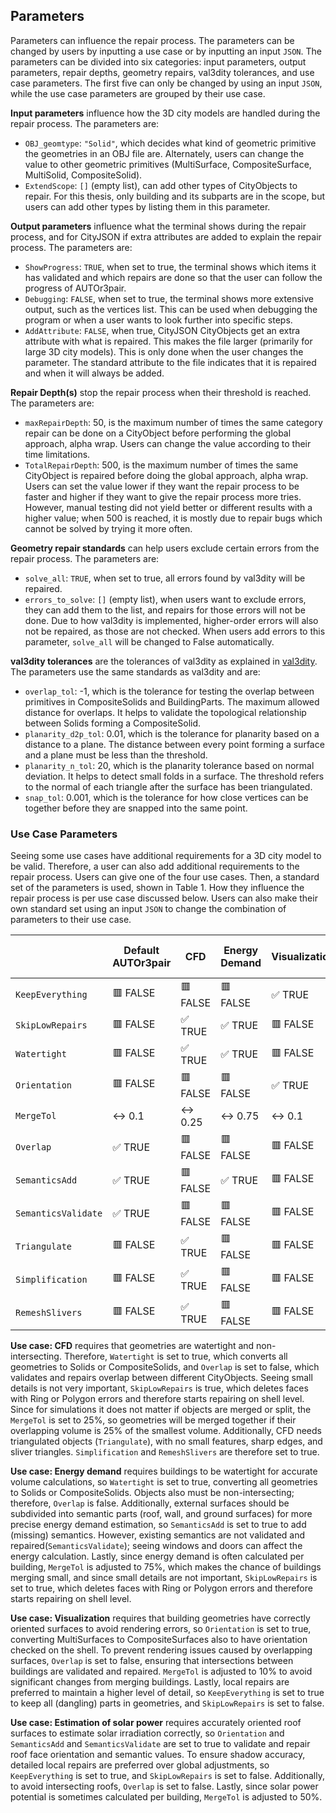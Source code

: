 ## Parameters
Parameters can influence the repair process. The parameters can be changed by users by inputting a use case  or by inputting an input `JSON`. The parameters can be divided into six categories: input parameters, output parameters, repair depths, geometry repairs, val3dity tolerances, and use case parameters. The first five can only be changed by using an input `JSON`, while the use case parameters are grouped by their use case.

**Input parameters** influence how the 3D city models are handled during the repair process. The parameters are:

- `OBJ_geomtype`: `"Solid"`, which decides what kind of geometric primitive the geometries in an OBJ file are. Alternately, users can change the value to other geometric primitives (MultiSurface, CompositeSurface, MultiSolid, CompositeSolid).
- `ExtendScope`: `[]` (empty list), can add other types of CityObjects to repair. For this thesis, only building and its subparts are in the scope, but users can add other types by listing them in this parameter.

**Output parameters** influence what the terminal shows during the repair process, and for CityJSON if extra attributes are added to explain the repair process. The parameters are:

- `ShowProgress`: `TRUE`, when set to true, the terminal shows which items it has validated and which repairs are done so that the user can follow the progress of AUTOr3pair.
- `Debugging`: `FALSE`, when set to true, the terminal shows more extensive output, such as the vertices list. This can be used when debugging the program or when a user wants to look further into specific steps.
- `AddAttribute`: `FALSE`, when true, CityJSON CityObjects get an extra attribute with what is repaired. This makes the file larger (primarily for large 3D city models). This is only done when the user changes the parameter. The standard attribute to the file indicates that it is repaired and when it will always be added.

**Repair Depth(s)** stop the repair process when their threshold is reached. The parameters are:

- `maxRepairDepth`: 50, is the maximum number of times the same category repair can be done on a CityObject before performing the global approach, alpha wrap. Users can change the value according to their time limitations.
- `TotalRepairDepth`: 500, is the maximum number of times the same CityObject is repaired before doing the global approach, alpha wrap. Users can set the value lower if they want the repair process to be faster and higher if they want to give the repair process more tries. However, manual testing did not yield better or different results with a higher value; when 500 is reached, it is mostly due to repair bugs which cannot be solved by trying it more often.

**Geometry repair standards** can help users exclude certain errors from the repair process. The parameters are:

- `solve_all`: `TRUE`, when set to true, all errors found by val3dity will be repaired.
- `errors_to_solve`: `[]` (empty list), when users want to exclude errors, they can add them to the list, and repairs for those errors will not be done. Due to how val3dity is implemented, higher-order errors will also not be repaired, as those are not checked. When users add errors to this parameter, `solve_all` will be changed to False automatically.

**val3dity tolerances** are the tolerances of val3dity as explained in [val3dity](#val3dity). The parameters use the same standards as val3dity and are:

- `overlap_tol`: -1, which is the tolerance for testing the overlap between primitives in CompositeSolids and BuildingParts. The maximum allowed distance for overlaps. It helps to validate the topological relationship between Solids forming a CompositeSolid.
- `planarity_d2p_tol`: 0.01, which is the tolerance for planarity based on a distance to a plane. The distance between every point forming a surface and a plane must be less than the threshold.
- `planarity_n_tol`: 20, which is the planarity tolerance based on normal deviation. It helps to detect small folds in a surface. The threshold refers to the normal of each triangle after the surface has been triangulated.
- `snap_tol`: 0.001, which is the tolerance for how close vertices can be together before they are snapped into the same point.

### Use Case Parameters
Seeing some use cases have additional requirements for a 3D city model to be valid. Therefore, a user can also add additional requirements to the repair process. Users can give one of the four use cases. Then, a standard set of the parameters is used, shown in Table 1. How they influence the repair process is per use case discussed below. Users can also make their own standard set using an input `JSON` to change the combination of parameters to their use case.

|                     | **Default AUTOr3pair** | **CFD** | **Energy Demand** | **Visualization** | **Solar Power Estimation** |
|---------------------|------------------------|---------|-------------------|-------------------|---------------------------|
| `KeepEverything`    | 🟥 FALSE               | 🟥 FALSE| 🟥 FALSE          | ✅ TRUE           | ✅ TRUE                    |
| `SkipLowRepairs`    | 🟥 FALSE               | ✅ TRUE | ✅ TRUE           | 🟥 FALSE          | 🟥 FALSE                   |
| `Watertight`        | 🟥 FALSE               | ✅ TRUE | ✅ TRUE           | 🟥 FALSE          | 🟥 FALSE                   |
| `Orientation`       | 🟥 FALSE               | 🟥 FALSE| 🟥 FALSE          | ✅ TRUE           | ✅ TRUE                    |
| `MergeTol`          | ↔️ 0.1                  | ↔️ 0.25 | ↔️ 0.75           | ↔️ 0.1             | ↔️ 0.5                     |
| `Overlap`           | ✅ TRUE                | 🟥 FALSE| 🟥 FALSE          | 🟥 FALSE          | 🟥 FALSE                   |
| `SemanticsAdd`      | ✅ TRUE                | 🟥 FALSE| ✅ TRUE           | 🟥 FALSE          | ✅ TRUE                    |
| `SemanticsValidate` | ✅ TRUE                | 🟥 FALSE| 🟥 FALSE         | 🟥 FALSE          | ✅ TRUE                    |
| `Triangulate`       | 🟥 FALSE               | ✅ TRUE | 🟥 FALSE          | 🟥 FALSE          | 🟥 FALSE                   |
| `Simplification`    | 🟥 FALSE               | ✅ TRUE | 🟥 FALSE          | 🟥 FALSE          | 🟥 FALSE                   |
| `RemeshSlivers`     | 🟥 FALSE               | ✅ TRUE | 🟥 FALSE          | 🟥 FALSE          | 🟥 FALSE                   |


**Use case: CFD** requires that geometries are watertight and non-intersecting. Therefore, `Watertight` is set to true, which converts all geometries to Solids or CompositeSolids, and `Overlap` is set to false, which validates and repairs overlap between different CityObjects. Seeing small details is not very important, `SkipLowRepairs` is true, which deletes faces with Ring or Polygon errors and therefore starts repairing on shell level. Since for simulations it does not matter if objects are merged or split, the `MergeTol` is set to 25%, so geometries will be merged together if their overlapping volume is 25% of the smallest volume. Additionally, CFD needs triangulated objects (`Triangulate`), with no small features, sharp edges, and sliver triangles. `Simplification` and `RemeshSlivers` are therefore set to true.

**Use case: Energy demand** requires buildings to be watertight for accurate volume calculations, so `Watertight` is set to true, converting all geometries to Solids or CompositeSolids. Objects also must be non-intersecting; therefore, `Overlap` is false. Additionally, external surfaces should be subdivided into semantic parts (roof, wall, and ground surfaces) for more precise energy demand estimation, so `SemanticsAdd` is set to true to add (missing) semantics. However, existing semantics are not validated and repaired(`SemanticsValidate`); seeing windows and doors can affect the energy calculation.  Lastly, since energy demand is often calculated per building, `MergeTol` is adjusted to 75%, which makes the chance of buildings merging small, and since small details are not important, `SkipLowRepairs` is set to true, which deletes faces with Ring or Polygon errors and therefore starts repairing on shell level.

**Use case: Visualization** requires that building geometries have correctly oriented surfaces to avoid rendering errors, so `Orientation` is set to true, converting MultiSurfaces to CompositeSurfaces also to have orientation checked on the shell. To prevent rendering issues caused by overlapping surfaces, `Overlap` is set to false, ensuring that intersections between buildings are validated and repaired. `MergeTol` is adjusted to 10% to avoid significant changes from merging buildings. Lastly, local repairs are preferred to maintain a higher level of detail, so `KeepEverything` is set to true to keep all (dangling) parts in geometries, and `SkipLowRepairs` is set to false.

**Use case: Estimation of solar power** requires accurately oriented roof surfaces to estimate solar irradiation correctly, so `Orientation` and `SemanticsAdd` and `SemanticsValidate` are set to true to validate and repair roof face orientation and semantic values. To ensure shadow accuracy, detailed local repairs are preferred over global adjustments, so `KeepEverything` is set to true, and `SkipLowRepairs` is set to false. Additionally, to avoid intersecting roofs, `Overlap` is set to false. Lastly, since solar power potential is sometimes calculated per building, `MergeTol` is adjusted to 50%.
